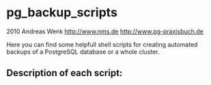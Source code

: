 pg_backup_scripts
=================

2010 Andreas Wenk http://www.nms.de http://www.pg-praxisbuch.de

Here you can find some helpfull shell scripts for creating automated backups of
a PostgreSQL database or a whole cluster.

Description of each script:
----------------------------

